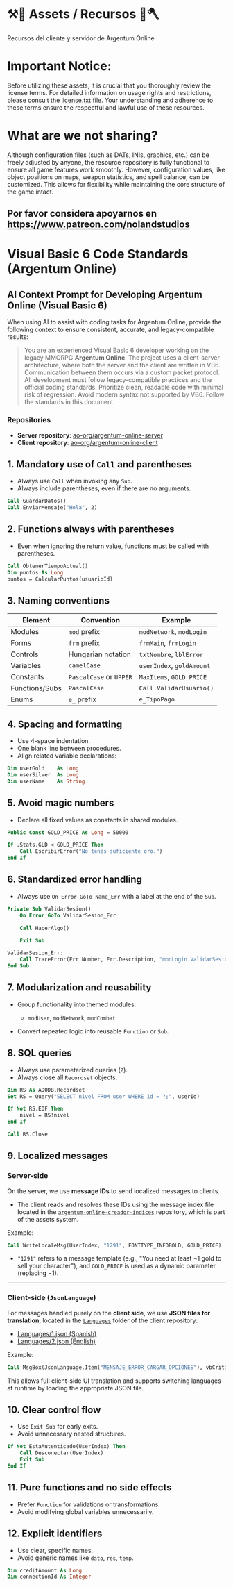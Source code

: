 # ⚒️🔨 Assets / Recursos 🏹🪓
Recursos del cliente y servidor de Argentum Online

# Important Notice:
Before utilizing these assets, it is crucial that you thoroughly review the license terms. For detailed information on usage rights and restrictions, please consult the [license.txt](license.txt) file. Your understanding and adherence to these terms ensure the respectful and lawful use of these resources.

# What are we not sharing?
Although configuration files (such as DATs, INIs, graphics, etc.) can be freely adjusted by anyone, the resource repository is fully functional to ensure all game features work smoothly. However, configuration values, like object positions on maps, weapon statistics, and spell balance, can be customized. This allows for flexibility while maintaining the core structure of the game intact.

## Por favor considera apoyarnos en https://www.patreon.com/nolandstudios 

# Visual Basic 6 Code Standards (Argentum Online)

## AI Context Prompt for Developing Argentum Online (Visual Basic 6)

When using AI to assist with coding tasks for Argentum Online, provide the following context to ensure consistent, accurate, and legacy-compatible results:

> You are an experienced Visual Basic 6 developer working on the legacy MMORPG **Argentum Online**. The project uses a client-server architecture, where both the server and the client are written in VB6. Communication between them occurs via a custom packet protocol. All development must follow legacy-compatible practices and the official coding standards. Prioritize clean, readable code with minimal risk of regression. Avoid modern syntax not supported by VB6. Follow the standards in this document.

### Repositories

- **Server repository**: [ao-org/argentum-online-server](https://github.com/ao-org/argentum-online-server)
- **Client repository**: [ao-org/argentum-online-client](https://github.com/ao-org/argentum-online-client)

## 1. Mandatory use of `Call` and parentheses

* Always use `Call` when invoking any `Sub`.
* Always include parentheses, even if there are no arguments.

```vb
Call GuardarDatos()
Call EnviarMensaje("Hola", 2)
```

## 2. Functions always with parentheses

* Even when ignoring the return value, functions must be called with parentheses.

```vb
Call ObtenerTiempoActual()
Dim puntos As Long
puntos = CalcularPuntos(usuarioId)
```

## 3. Naming conventions

| Element        | Convention              | Example                   |
| -------------- | ----------------------- | ------------------------- |
| Modules        | `mod` prefix            | `modNetwork`, `modLogin`  |
| Forms          | `frm` prefix            | `frmMain`, `frmLogin`     |
| Controls       | Hungarian notation      | `txtNombre`, `lblError`   |
| Variables      | `camelCase`             | `userIndex`, `goldAmount` |
| Constants      | `PascalCase` or `UPPER` | `MaxItems`, `GOLD_PRICE`  |
| Functions/Subs | `PascalCase`            | `Call ValidarUsuario()`   |
| Enums          | `e_` prefix             | `e_TipoPago`              |

## 4. Spacing and formatting

* Use 4-space indentation.
* One blank line between procedures.
* Align related variable declarations:

```vb
Dim userGold    As Long
Dim userSilver  As Long
Dim userName    As String
```

## 5. Avoid magic numbers

* Declare all fixed values as constants in shared modules.

```vb
Public Const GOLD_PRICE As Long = 50000

If .Stats.GLD < GOLD_PRICE Then
    Call EscribirError("No tenés suficiente oro.")
End If
```

## 6. Standardized error handling

* Always use `On Error GoTo Name_Err` with a label at the end of the `Sub`.

```vb
Private Sub ValidarSesion()
    On Error GoTo ValidarSesion_Err

    Call HacerAlgo()

    Exit Sub

ValidarSesion_Err:
    Call TraceError(Err.Number, Err.Description, "modLogin.ValidarSesion", Erl)
End Sub
```

## 7. Modularization and reusability

* Group functionality into themed modules:

  * `modUser`, `modNetwork`, `modCombat`
* Convert repeated logic into reusable `Function` or `Sub`.

## 8. SQL queries

* Always use parameterized queries (`?`).
* Always close all `Recordset` objects.

```vb
Dim RS As ADODB.Recordset
Set RS = Query("SELECT nivel FROM user WHERE id = ?;", userId)

If Not RS.EOF Then
    nivel = RS!nivel
End If

Call RS.Close
```

## 9. Localized messages

### Server-side

On the server, we use **message IDs** to send localized messages to clients.

* The client reads and resolves these IDs using the message index file located in the [`argentum-online-creador-indices`](https://github.com/ao-org/argentum-online-creador-indices) repository, which is part of the assets system.

Example:

```vb
Call WriteLocaleMsg(UserIndex, "1291", FONTTYPE_INFOBOLD, GOLD_PRICE)
```

* `"1291"` refers to a message template (e.g., "You need at least ¬1 gold to sell your character"), and `GOLD_PRICE` is used as a dynamic parameter (replacing ¬1).

---

### Client-side (`JsonLanguage`)

For messages handled purely on the **client side**, we use **JSON files for translation**, located in the [`Languages`](https://github.com/ao-org/argentum-online-client/tree/master/Languages) folder of the client repository:

* [Languages/1.json (Spanish)](https://github.com/ao-org/argentum-online-client/blob/master/Languages/1.json)
* [Languages/2.json (English)](https://github.com/ao-org/argentum-online-client/blob/master/Languages/2.json)

Example:

```vb
Call MsgBox(JsonLanguage.Item("MENSAJE_ERROR_CARGAR_OPCIONES"), vbCritical, JsonLanguage.Item("TITULO_ERROR_CARGAR"))
```

This allows full client-side UI translation and supports switching languages at runtime by loading the appropriate JSON file.

## 10. Clear control flow

* Use `Exit Sub` for early exits.
* Avoid unnecessary nested structures.

```vb
If Not EstaAutenticado(UserIndex) Then
    Call Desconectar(UserIndex)
    Exit Sub
End If
```

## 11. Pure functions and no side effects

* Prefer `Function` for validations or transformations.
* Avoid modifying global variables unnecessarily.

## 12. Explicit identifiers

* Use clear, specific names.
* Avoid generic names like `dato`, `res`, `temp`.

```vb
Dim creditAmount As Long
Dim connectionId As Integer
```
